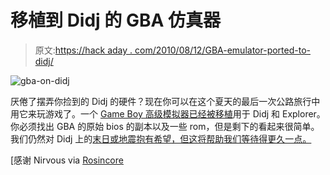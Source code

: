 # 移植到 Didj 的 GBA 仿真器

> 原文:[https://hack aday . com/2010/08/12/GBA-emulator-ported-to-didj/](https://hackaday.com/2010/08/12/gba-emulator-ported-to-didj/)

![](../Images/dd24ac425e8b32bfff5d2d67c9de087f.png "gba-on-didj")

厌倦了摆弄你捡到的 Didj 的硬件？现在你可以在这个夏天的最后一次公路旅行中用它来玩游戏了。一个 [Game Boy 高级模拟器已经被移植](http://elinux.org/Didj_gpSP_GBA_Emulator)用于 Didj 和 Explorer。你必须找出 GBA 的原始 bios 的副本以及一些 rom，但是剩下的看起来很简单。我们仍然对 Didj 上的[末日或地震抱有希望，但这将帮助我们等待得更久一点。](http://hackaday.com/2010/05/13/opengl-on-the-didj/)

[感谢 Nirvous via [Rosincore](http://rosincore.squarespace.com/journal/2010/8/11/didjemulator.html)